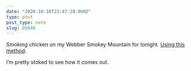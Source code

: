 ```yaml
---
date: "2020-10-16T23:47:28.000Z"
type: post 
post_type: note
slug: 85648
---
```

Smoking chicken on my Webber Smokey Mountain for tonight. [Using this method](https://www.virtualweberbullet.com/hot-fast-chicken/). 

I’m pretty stoked to see how it comes out. 
